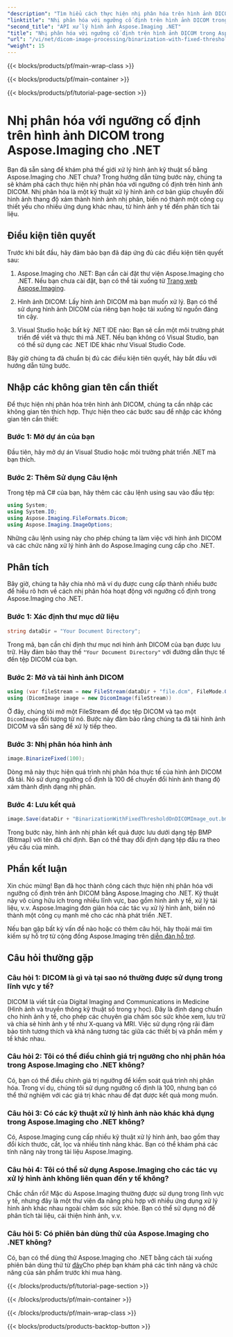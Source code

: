```yaml
---
"description": "Tìm hiểu cách thực hiện nhị phân hóa trên hình ảnh DICOM bằng Aspose.Imaging cho .NET. Hướng dẫn từng bước có ví dụ về mã."
"linktitle": "Nhị phân hóa với ngưỡng cố định trên hình ảnh DICOM trong Aspose.Imaging cho .NET"
"second_title": "API xử lý hình ảnh Aspose.Imaging .NET"
"title": "Nhị phân hóa với ngưỡng cố định trên hình ảnh DICOM trong Aspose.Imaging cho .NET"
"url": "/vi/net/dicom-image-processing/binarization-with-fixed-threshold-on-dicom-image/"
"weight": 15
---
```


{{< blocks/products/pf/main-wrap-class >}}

{{< blocks/products/pf/main-container >}}

{{< blocks/products/pf/tutorial-page-section >}}

# Nhị phân hóa với ngưỡng cố định trên hình ảnh DICOM trong Aspose.Imaging cho .NET

Bạn đã sẵn sàng để khám phá thế giới xử lý hình ảnh kỹ thuật số bằng Aspose.Imaging cho .NET chưa? Trong hướng dẫn từng bước này, chúng ta sẽ khám phá cách thực hiện nhị phân hóa với ngưỡng cố định trên hình ảnh DICOM. Nhị phân hóa là một kỹ thuật xử lý hình ảnh cơ bản giúp chuyển đổi hình ảnh thang độ xám thành hình ảnh nhị phân, biến nó thành một công cụ thiết yếu cho nhiều ứng dụng khác nhau, từ hình ảnh y tế đến phân tích tài liệu.

## Điều kiện tiên quyết

Trước khi bắt đầu, hãy đảm bảo bạn đã đáp ứng đủ các điều kiện tiên quyết sau:

1. Aspose.Imaging cho .NET: Bạn cần cài đặt thư viện Aspose.Imaging cho .NET. Nếu bạn chưa cài đặt, bạn có thể tải xuống từ [Trang web Aspose.Imaging](https://releases.aspose.com/imaging/net/).

2. Hình ảnh DICOM: Lấy hình ảnh DICOM mà bạn muốn xử lý. Bạn có thể sử dụng hình ảnh DICOM của riêng bạn hoặc tải xuống từ nguồn đáng tin cậy.

3. Visual Studio hoặc bất kỳ .NET IDE nào: Bạn sẽ cần một môi trường phát triển để viết và thực thi mã .NET. Nếu bạn không có Visual Studio, bạn có thể sử dụng các .NET IDE khác như Visual Studio Code.

Bây giờ chúng ta đã chuẩn bị đủ các điều kiện tiên quyết, hãy bắt đầu với hướng dẫn từng bước.

## Nhập các không gian tên cần thiết

Để thực hiện nhị phân hóa trên hình ảnh DICOM, chúng ta cần nhập các không gian tên thích hợp. Thực hiện theo các bước sau để nhập các không gian tên cần thiết:

### Bước 1: Mở dự án của bạn

Đầu tiên, hãy mở dự án Visual Studio hoặc môi trường phát triển .NET mà bạn thích.

### Bước 2: Thêm Sử dụng Câu lệnh

Trong tệp mã C# của bạn, hãy thêm các câu lệnh using sau vào đầu tệp:

```csharp
using System;
using System.IO;
using Aspose.Imaging.FileFormats.Dicom;
using Aspose.Imaging.ImageOptions;
```

Những câu lệnh using này cho phép chúng ta làm việc với hình ảnh DICOM và các chức năng xử lý hình ảnh do Aspose.Imaging cung cấp cho .NET.

## Phân tích

Bây giờ, chúng ta hãy chia nhỏ mã ví dụ được cung cấp thành nhiều bước để hiểu rõ hơn về cách nhị phân hóa hoạt động với ngưỡng cố định trong Aspose.Imaging cho .NET.

### Bước 1: Xác định thư mục dữ liệu

```csharp
string dataDir = "Your Document Directory";
```

Trong mã, bạn cần chỉ định thư mục nơi hình ảnh DICOM của bạn được lưu trữ. Hãy đảm bảo thay thế `"Your Document Directory"` với đường dẫn thực tế đến tệp DICOM của bạn.

### Bước 2: Mở và tải hình ảnh DICOM

```csharp
using (var fileStream = new FileStream(dataDir + "file.dcm", FileMode.Open, FileAccess.Read))
using (DicomImage image = new DicomImage(fileStream))
```

Ở đây, chúng tôi mở một FileStream để đọc tệp DICOM và tạo một `DicomImage` đối tượng từ nó. Bước này đảm bảo rằng chúng ta đã tải hình ảnh DICOM và sẵn sàng để xử lý tiếp theo.

### Bước 3: Nhị phân hóa hình ảnh

```csharp
image.BinarizeFixed(100);
```

Dòng mã này thực hiện quá trình nhị phân hóa thực tế của hình ảnh DICOM đã tải. Nó sử dụng ngưỡng cố định là 100 để chuyển đổi hình ảnh thang độ xám thành định dạng nhị phân.

### Bước 4: Lưu kết quả

```csharp
image.Save(dataDir + "BinarizationWithFixedThresholdOnDICOMImage_out.bmp", new BmpOptions());
```

Trong bước này, hình ảnh nhị phân kết quả được lưu dưới dạng tệp BMP (Bitmap) với tên đã chỉ định. Bạn có thể thay đổi định dạng tệp đầu ra theo yêu cầu của mình.

## Phần kết luận

Xin chúc mừng! Bạn đã học thành công cách thực hiện nhị phân hóa với ngưỡng cố định trên ảnh DICOM bằng Aspose.Imaging cho .NET. Kỹ thuật này vô cùng hữu ích trong nhiều lĩnh vực, bao gồm hình ảnh y tế, xử lý tài liệu, v.v. Aspose.Imaging đơn giản hóa các tác vụ xử lý hình ảnh, biến nó thành một công cụ mạnh mẽ cho các nhà phát triển .NET.

Nếu bạn gặp bất kỳ vấn đề nào hoặc có thêm câu hỏi, hãy thoải mái tìm kiếm sự hỗ trợ từ cộng đồng Aspose.Imaging trên [diễn đàn hỗ trợ](https://forum.aspose.com/).

## Câu hỏi thường gặp

### Câu hỏi 1: DICOM là gì và tại sao nó thường được sử dụng trong lĩnh vực y tế?

DICOM là viết tắt của Digital Imaging and Communications in Medicine (Hình ảnh và truyền thông kỹ thuật số trong y học). Đây là định dạng chuẩn cho hình ảnh y tế, cho phép các chuyên gia chăm sóc sức khỏe xem, lưu trữ và chia sẻ hình ảnh y tế như X-quang và MRI. Việc sử dụng rộng rãi đảm bảo tính tương thích và khả năng tương tác giữa các thiết bị và phần mềm y tế khác nhau.

### Câu hỏi 2: Tôi có thể điều chỉnh giá trị ngưỡng cho nhị phân hóa trong Aspose.Imaging cho .NET không?

Có, bạn có thể điều chỉnh giá trị ngưỡng để kiểm soát quá trình nhị phân hóa. Trong ví dụ, chúng tôi sử dụng ngưỡng cố định là 100, nhưng bạn có thể thử nghiệm với các giá trị khác nhau để đạt được kết quả mong muốn.

### Câu hỏi 3: Có các kỹ thuật xử lý hình ảnh nào khác khả dụng trong Aspose.Imaging cho .NET không?

Có, Aspose.Imaging cung cấp nhiều kỹ thuật xử lý hình ảnh, bao gồm thay đổi kích thước, cắt, lọc và nhiều tính năng khác. Bạn có thể khám phá các tính năng này trong tài liệu Aspose.Imaging.

### Câu hỏi 4: Tôi có thể sử dụng Aspose.Imaging cho các tác vụ xử lý hình ảnh không liên quan đến y tế không?

Chắc chắn rồi! Mặc dù Aspose.Imaging thường được sử dụng trong lĩnh vực y tế, nhưng đây là một thư viện đa năng phù hợp với nhiều ứng dụng xử lý hình ảnh khác nhau ngoài chăm sóc sức khỏe. Bạn có thể sử dụng nó để phân tích tài liệu, cải thiện hình ảnh, v.v.

### Câu hỏi 5: Có phiên bản dùng thử của Aspose.Imaging cho .NET không?

Có, bạn có thể dùng thử Aspose.Imaging cho .NET bằng cách tải xuống phiên bản dùng thử từ [đây](https://releases.aspose.com/)Cho phép bạn khám phá các tính năng và chức năng của sản phẩm trước khi mua hàng.


{{< /blocks/products/pf/tutorial-page-section >}}

{{< /blocks/products/pf/main-container >}}

{{< /blocks/products/pf/main-wrap-class >}}

{{< blocks/products/products-backtop-button >}}